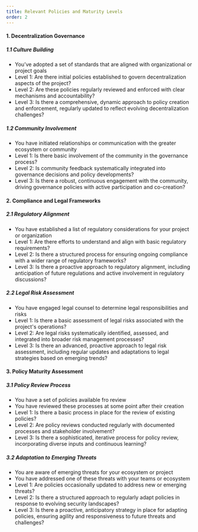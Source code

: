 ```yaml
---
title: Relevant Policies and Maturity Levels
order: 2
---
```


#### 1. Decentralization Governance

##### 1.1 Culture Building

- You’ve adopted a set of standards that are aligned with organizational or project goals
- Level 1: Are there initial policies established to govern decentralization aspects of the project?
- Level 2: Are these policies regularly reviewed and enforced with clear mechanisms and accountability?
- Level 3: Is there a comprehensive, dynamic approach to policy creation and enforcement, regularly updated to reflect evolving decentralization challenges?

##### 1.2 Community Involvement

- You have initiated relationships or communication with the greater ecosystem or community
- Level 1: Is there basic involvement of the community in the governance process?
- Level 2: Is community feedback systematically integrated into governance decisions and policy developments?
- Level 3: Is there a robust, continuous engagement with the community, driving governance policies with active participation and co-creation?

#### 2. Compliance and Legal Frameworks

##### 2.1 Regulatory Alignment

- You have established a list of regulatory considerations for your project or organization
- Level 1: Are there efforts to understand and align with basic regulatory requirements?
- Level 2: Is there a structured process for ensuring ongoing compliance with a wider range of regulatory frameworks?
- Level 3: Is there a proactive approach to regulatory alignment, including anticipation of future regulations and active involvement in regulatory discussions?

##### 2.2 Legal Risk Assessment

- You have engaged legal counsel to determine legal responsibilities and risks
- Level 1: Is there a basic assessment of legal risks associated with the project's operations?
- Level 2: Are legal risks systematically identified, assessed, and integrated into broader risk management processes?
- Level 3: Is there an advanced, proactive approach to legal risk assessment, including regular updates and adaptations to legal strategies based on emerging trends?

#### 3. Policy Maturity Assessment

##### 3.1 Policy Review Process

- You have a set of policies available fro review
- You have reviewed these processes at some point after their creation
- Level 1: Is there a basic process in place for the review of existing policies?
- Level 2: Are policy reviews conducted regularly with documented processes and stakeholder involvement?
- Level 3: Is there a sophisticated, iterative process for policy review, incorporating diverse inputs and continuous learning?

##### 3.2 Adaptation to Emerging Threats

- You are aware of emerging threats for your ecosystem or project
- You have addressed one of these threats with your teams or ecosystem
- Level 1: Are policies occasionally updated to address new or emerging threats?
- Level 2: Is there a structured approach to regularly adapt policies in response to evolving security landscapes?
- Level 3: Is there a proactive, anticipatory strategy in place for adapting policies, ensuring agility and responsiveness to future threats and challenges?
